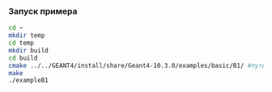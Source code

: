### Запуск примера

```bash
cd ~
mkdir temp
cd temp
mkdir build
cd build
cmake ../../GEANT4/install/share/Geant4-10.3.0/examples/basic/B1/ #путь до примера
make
./exampleB1
```